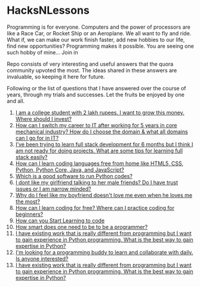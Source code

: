 # HacksNLessons
Programming is for everyone. Computers and the power of processors are like a Race Car, or Rocket Ship or an Aeroplane. We all want to fly and ride. What if, we can make our work finish faster, add new hobbies to our life, find new opportunities? Programming makes it possible. You are seeing one such hobby of mine... Join in

Repo consists of very interesting and useful answers that the quora community upvoted the most. The ideas shared in these answers are invaluable, so keeping it here for future.

Following or the list of questions that I have answered over the course of years, through my trials and successes. Let the fruits be enjoyed by one and all.

1. [I am a college student with 2 lakh rupees. I want to grow this money. Where should I invest?](/q_1.html)
2. [How can I switch my career to IT after working for 5 years in core mechanical industry? How do I choose the domain & what all domains can I go for in IT?](/q_2.html)
3. [I’ve been trying to learn full stack development for 6 months but I think I am not ready for doing projects. What are some tips for learning full stack easily?](/q_3.html)
4. [How can I learn coding languages free from home like HTML5, CSS, Python, Python Core, Java, and JavaScript?](/q_4.html)
5. [Which is a good software to run Python codes?](/q_5.html)
6. [I dont like my girlfriend talking to her male friends? Do I have trust issues or I am narrow minded?](/q_6.html)
7. [Why do I feel like my boyfriend doesn't love me even when he loves me the most?](/q_7.html)
8. [How can I learn coding for free? Where can I practice coding for beginners?](/q_8.html)
9. [How can you Start Learning to code](/q_9.html)
10. [How smart does one need to be to be a programmer?](/q_10.html)
11. [I have existing work that is really different from programming but I want to gain experience in Python programming. What is the best way to gain expertise in Python?](/q_11.html)
12. [I'm looking for a programming buddy to learn and collaborate with daily. Is anyone interested?](/q_12.html)
13. [I have existing work that is really different from programming but I want to gain experience in Python programming. What is the best way to gain expertise in Python?](/q_13.html)